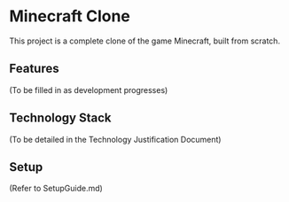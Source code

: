 # Minecraft Clone

This project is a complete clone of the game Minecraft, built from scratch.

## Features

(To be filled in as development progresses)

## Technology Stack

(To be detailed in the Technology Justification Document)

## Setup

(Refer to SetupGuide.md) 